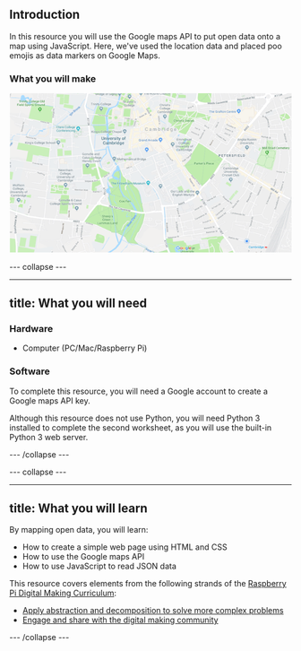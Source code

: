 ## Introduction

In this resource you will use the Google maps API to put open data onto a map using JavaScript. Here, we've used the location data and placed poo emojis as data markers on Google Maps.

### What you will make

![Poo Map](images/poomap.gif)

--- collapse ---

---
title: What you will need
---

### Hardware

* Computer (PC/Mac/Raspberry Pi)

### Software

To complete this resource, you will need a Google account to create a Google maps API key.

Although this resource does not use Python, you will need Python 3 installed to complete the second worksheet, as you will use the built-in Python 3 web server.

--- /collapse ---

--- collapse ---

---
title: What you will learn
---

By mapping open data, you will learn:

- How to create a simple web page using HTML and CSS
- How to use the Google maps API
- How to use JavaScript to read JSON data

This resource covers elements from the following strands of the [Raspberry Pi Digital Making Curriculum](https://www.raspberrypi.org/curriculum/):

- [Apply abstraction and decomposition to solve more complex problems](https://www.raspberrypi.org/curriculum/programming/developer)
- [Engage and share with the digital making community](https://www.raspberrypi.org/curriculum/community-and-sharing/creator)

--- /collapse ---
